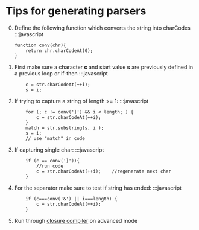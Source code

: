 Tips for generating parsers
===========================

0. Define the following function which converts the string into charCodes
	:::javascript
	```
	function conv(chr){
		return chr.charCodeAt(0);
	}
	```

1. First make sure a character **c** and start value **s** are previously defined in a previous loop or if-then
	:::javascript
	```
		c = str.charCodeAt(++i);
		s = i;
	```

2. If trying to capture a string of length >= 1:
	:::javascript
	```
		for (; c != conv(']') && i < length; ) {
			c = str.charCodeAt(++i);
		}
		match = str.substring(s, i );
		s = i;
		// use "match" in code
	
	```

2. If capturing single char:
	:::javascript
	```
		if (c == conv(']')){
			//run code
			c = str.charCodeAt(++i);	//regenerate next char
		}    
	```

3. For the separator make sure to test if string has ended:
	:::javascript
    ```
    	if (c===conv('&') || i===length) {
    		c = str.charCodeAt(++i);
    	}
	```

4. Run through [closure compiler](http://closure-compiler.appspot.com/home) on advanced mode
